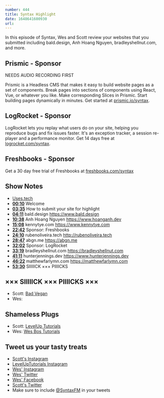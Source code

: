 ```yaml
---
number: 444
title: Syntax Highlight
date: 1648641600930
url: 
---
```


In this episode of Syntax, Wes and Scott review your websites that you submitted including bald.design, Anh Hoang Nguyen, bradleyshellnut.com, and more.

## Prismic  - Sponsor

NEEDS AUDIO RECORDING FIRST

Prismic is a Headless CMS that makes it easy to build website pages as a set of components. Break pages into sections of components using React, Vue, or whatever you like. Make corresponding Slices in Prismic. Start building pages dynamically in minutes. Get started at [prismic.io/syntax](https://prismic.io/syntax).

## LogRocket - Sponsor

LogRocket lets you replay what users do on your site, helping you reproduce bugs and fix issues faster. It's an exception tracker, a session re-player and a performance monitor. Get 14 days free at [logrocket.com/syntax](https://logrocket.com/syntax).

## Freshbooks - Sponsor

Get a 30 day free trial of Freshbooks at [freshbooks.com/syntax](https://freshbooks.com/syntax)

## Show Notes

* [Uses.tech](https://uses.tech)
* **[00:10](#t=00:10)** Welcome
* **[03:35](#t=03:35)** How to submit your site for highlight
* **[04:11](#t=04:11)** bald.design
<https://www.bald.design>
* **[10:38](#t=10:38)** Anh Hoang Nguyen
<https://www.hoanganh.dev>
* **[15:08](#t=15:08)** kennytye.com
<https://www.kennytye.com>
* **[22:42](#t=22:42)** Sponsor: Freshbooks
* **[24:10](#t=24:10)** rubenoliveira.tech
<http://rubenoliveira.tech>
* **[28:47](#t=28:47)** abgn.me
<https://abgn.me>
* **[32:02](#t=32:02)** Sponsor: LogRocket
* **[33:19](#t=33:19)** bradleyshellnut.com
<https://bradleyshellnut.com>
* **[41:11](#t=41:11)** hunterjennings.dev
<https://www.hunterjennings.dev>
* **[46:22](#t=46:22)** matthewfarlymn.com
<https://matthewfarlymn.com>
* **[53:30](#t=53:30)** SIIIIICK ××× PIIIICKS

## ××× SIIIIICK ××× PIIIICKS ×××

* Scott: [Bad Vegan](https://www.netflix.com/ca/title/81470938)
* Wes:

## Shameless Plugs

* Scott: [LevelUp Tutorials](https://leveluptutorials.com/)
* Wes: [Wes Bos Tutorials](https://wesbos.com/courses)

## Tweet us your tasty treats

* [Scott's Instagram](https://www.instagram.com/stolinski/)
* [LevelUpTutorials Instagram](https://www.instagram.com/LevelUpTutorials/)
* [Wes' Instagram](https://www.instagram.com/wesbos/)
* [Wes' Twitter](https://twitter.com/wesbos)
* [Wes' Facebook](https://www.facebook.com/wesbos.developer)
* [Scott's Twitter](https://twitter.com/stolinski)
* Make sure to include [@SyntaxFM](https://twitter.com/SyntaxFM) in your tweets
